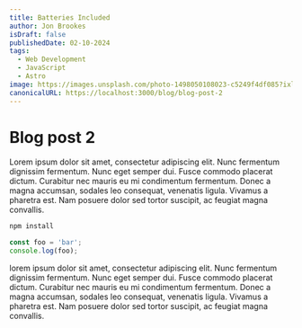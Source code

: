 ```yaml
---
title: Batteries Included
author: Jon Brookes
isDraft: false
publishedDate: 02-10-2024
tags:
  - Web Development
  - JavaScript
  - Astro
image: https://images.unsplash.com/photo-1498050108023-c5249f4df085?ixlib=rb-4.0.3&ixid=MnwxMjA3fDB8MHxwaG90by1wYWdlfHx8fGVufDB8fHx8&auto=format&fit=crop&w=1472&q=80
canonicalURL: https://localhost:3000/blog/blog-post-2
---
```


# Blog post 2

Lorem ipsum dolor sit amet, consectetur adipiscing elit. Nunc fermentum dignissim fermentum. Nunc eget semper dui. Fusce commodo placerat dictum. Curabitur nec mauris eu mi condimentum fermentum. Donec a magna accumsan, sodales leo consequat, venenatis ligula. Vivamus a pharetra est. Nam posuere dolor sed tortor suscipit, ac feugiat magna convallis.

```bash
npm install
```

```javascript
const foo = 'bar';
console.log(foo);
```



lorem ipsum dolor sit amet, consectetur adipiscing elit. Nunc fermentum dignissim fermentum. Nunc eget semper dui. Fusce commodo placerat dictum. Curabitur nec mauris eu mi condimentum fermentum. Donec a magna accumsan, sodales leo consequat, venenatis ligula. Vivamus a pharetra est. Nam posuere dolor sed tortor suscipit, ac feugiat magna convallis.
